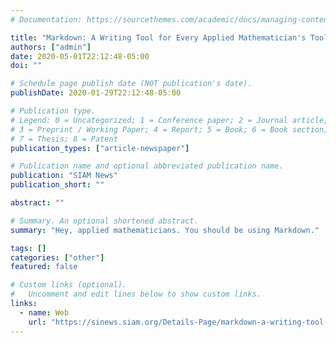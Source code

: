 ```yaml
---
# Documentation: https://sourcethemes.com/academic/docs/managing-content/

title: "Markdown: A Writing Tool for Every Applied Mathematician's Toolbox"
authors: ["admin"]
date: 2020-05-01T22:12:48-05:00
doi: ""

# Schedule page publish date (NOT publication's date).
publishDate: 2020-01-29T22:12:48-05:00

# Publication type.
# Legend: 0 = Uncategorized; 1 = Conference paper; 2 = Journal article;
# 3 = Preprint / Working Paper; 4 = Report; 5 = Book; 6 = Book section;
# 7 = Thesis; 8 = Patent
publication_types: ["article-newspaper"]

# Publication name and optional abbreviated publication name.
publication: "SIAM News"
publication_short: ""

abstract: ""

# Summary. An optional shortened abstract.
summary: "Hey, applied mathematicians. You should be using Markdown."

tags: []
categories: ["other"]
featured: false

# Custom links (optional).
#   Uncomment and edit lines below to show custom links.
links:
  - name: Web
    url: "https://sinews.siam.org/Details-Page/markdown-a-writing-tool-for-every-applied-mathematicians-toolbox"
---
```

